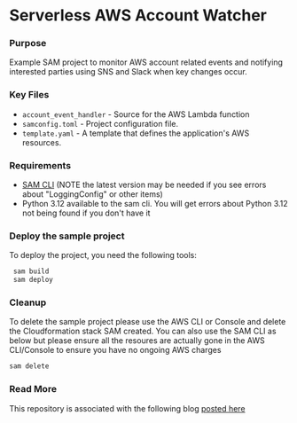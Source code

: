 # Serverless AWS Account Watcher

### Purpose
Example SAM project to monitor AWS account related events and notifying interested parties using SNS and Slack when key changes occur.

### Key Files

- `account_event_handler` - Source for the AWS Lambda function
- `samconfig.toml` - Project configuration file.
- `template.yaml` - A template that defines the application's AWS resources.

### Requirements

-   [SAM CLI](https://docs.aws.amazon.com/serverless-application-model/latest/developerguide/install-sam-cli.html) (NOTE the latest version may be needed if you see errors about "LoggingConfig" or other items)
-   Python 3.12 available to the sam cli. You will get errors about Python 3.12 not being found if you don't have it

### Deploy the sample project

To deploy the project, you need the following tools:

```bash
 sam build
 sam deploy
```

### Cleanup

To delete the sample project please use the AWS CLI or Console and delete the Cloudformation stack SAM created. You can also use the SAM CLI as below but please ensure all the resoures are actually gone in the AWS CLI/Console to ensure you have no ongoing AWS charges

```bash
sam delete
```

### Read More

This repository is associated with the following blog [posted here](https://darryl-ruggles.cloud/)